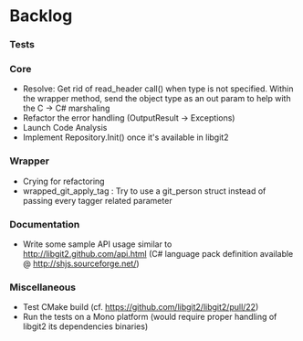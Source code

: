 # Backlog

### Tests

### Core

 - Resolve: Get rid of read_header call() when type is not specified. Within the wrapper method, send the object type as an out param to help with the C -> C# marshaling
 - Refactor the error handling (OutputResult -> Exceptions)
 - Launch Code Analysis
 - Implement Repository.Init() once it's available in libgit2

### Wrapper

 - Crying for refactoring
 - wrapped_git_apply_tag : Try to use a git_person struct instead of passing every tagger related parameter
 
### Documentation

 - Write some sample API usage similar to http://libgit2.github.com/api.html (C# language pack definition available @ http://shjs.sourceforge.net/)
 
### Miscellaneous

 - Test CMake build (cf. https://github.com/libgit2/libgit2/pull/22)
 - Run the tests on a Mono platform (would require proper handling of libgit2 its dependencies binaries)
 